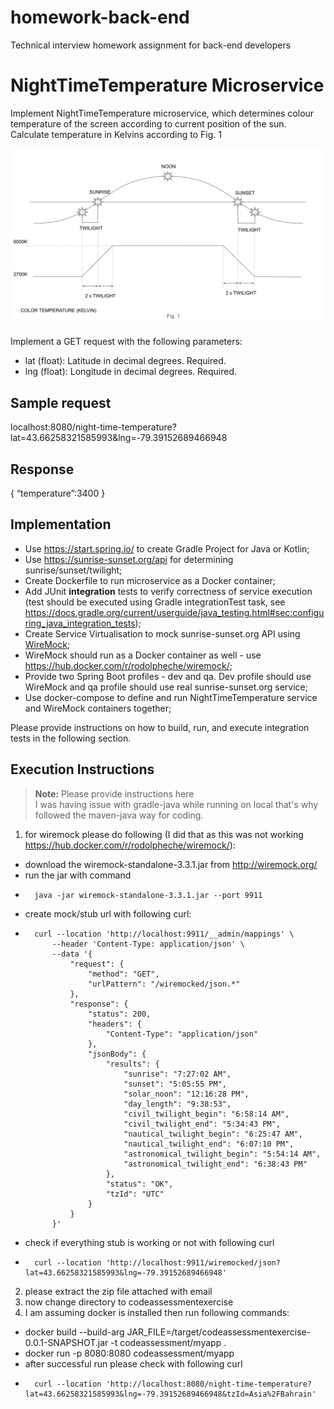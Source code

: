 # homework-back-end
Technical interview homework assignment for back-end developers

# NightTimeTemperature Microservice

Implement NightTimeTemperature microservice, which determines colour temperature of the screen according to current position of the sun. Calculate temperature in Kelvins according to Fig. 1

![Alt text](./fig1.svg)


Implement a GET request with the following parameters:
- lat (float): Latitude in decimal degrees. Required.
- lng (float): Longitude in decimal degrees. Required.

## Sample request
localhost:8080/night-time-temperature?lat=43.66258321585993&lng=-79.39152689466948

## Response
{
“temperature”:3400
}

## Implementation
- Use https://start.spring.io/ to create Gradle Project for Java or Kotlin;
- Use https://sunrise-sunset.org/api for determining sunrise/sunset/twilight;
- Create Dockerfile to run microservice as a Docker container;
- Add JUnit **integration** tests to verify correctness of service execution (test should be executed using Gradle integrationTest task, see https://docs.gradle.org/current/userguide/java_testing.html#sec:configuring_java_integration_tests);
- Create Service Virtualisation to mock sunrise-sunset.org API using [WireMock](http://wiremock.org/);
- WireMock should run as a Docker container as well - use https://hub.docker.com/r/rodolpheche/wiremock/;
- Provide two Spring Boot profiles - dev and qa. Dev profile should use WireMock and qa profile should use real sunrise-sunset.org service;
- Use docker-compose to define and run NightTimeTemperature service and WireMock containers together;

Please provide instructions on how to build, run, and execute integration tests in the following section.

## Execution Instructions

> **Note:** Please provide instructions here \
> I was having issue with gradle-java while running on local that's why followed the maven-java way for coding.
1. for wiremock please do following (I did that as this was not working https://hub.docker.com/r/rodolpheche/wiremock/):
- 	download the wiremock-standalone-3.3.1.jar from http://wiremock.org/
-	run the jar with command
-		java -jar wiremock-standalone-3.3.1.jar --port 9911
-	create mock/stub url with following curl:
-		curl --location 'http://localhost:9911/__admin/mappings' \
			--header 'Content-Type: application/json' \
			--data '{
				"request": {
					"method": "GET",
					"urlPattern": "/wiremocked/json.*"
				},
				"response": {
					"status": 200,
					"headers": {
						"Content-Type": "application/json"
					},
					"jsonBody": {
						"results": {
							"sunrise": "7:27:02 AM",
							"sunset": "5:05:55 PM",
							"solar_noon": "12:16:28 PM",
							"day_length": "9:38:53",
							"civil_twilight_begin": "6:58:14 AM",
							"civil_twilight_end": "5:34:43 PM",
							"nautical_twilight_begin": "6:25:47 AM",
							"nautical_twilight_end": "6:07:10 PM",
							"astronomical_twilight_begin": "5:54:14 AM",
							"astronomical_twilight_end": "6:38:43 PM"
						},
						"status": "OK",
						"tzId": "UTC"
					}
				}
			}'
-	check if everything stub is working or not with following curl
-		curl --location 'http://localhost:9911/wiremocked/json?lat=43.66258321585993&lng=-79.39152689466948'

2. please extract the zip file attached with email		
3. now change directory to codeassessmentexercise
4. I am assuming docker is installed then run following commands:
-	docker build --build-arg JAR_FILE=/target/codeassessmentexercise-0.0.1-SNAPSHOT.jar -t codeassessment/myapp .
-	docker run -p 8080:8080 codeassessment/myapp
-	after successful run please check with following curl
-		curl --location 'http://localhost:8080/night-time-temperature?lat=43.66258321585993&lng=-79.39152689466948&tzId=Asia%2FBahrain'
	